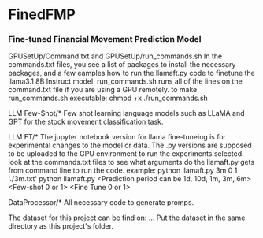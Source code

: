 # FinedFMP

### Fine-tuned Financial Movement Prediction Model

GPUSetUp/Command.txt and GPUSetUp/run_commands.sh
In the commands.txt files, you see a list of packages to install the necessary packages, and a few eamples how to run the llamaft.py code to finetune the llama3.1 8B Instruct model. run_commands.sh runs all of the lines on the command.txt file if you are using a GPU remotely.
to make run_commands.sh executable: chmod +x ./run_commands.sh

LLM Few-Shot/*
Few shot learning language models such as LLaMA and GPT for the stock movement classification task.

LLM FT/*
The jupyter notebook version for llama fine-tuneing is for experimental changes to the model or data.
The .py versions are supposed to be uploaded to the GPU environment to run the experiments selected.
look at the commands.txt files to see what arguments do the llamaft.py gets from command line to run the code. example:
python llamaft.py 3m 0 1 './3m.txt'
python llamaft.py <Prediction period can be 1d, 10d, 1m, 3m, 6m> <Few-shot 0 or 1> <Fine Tune 0 or 1> <Path to save the results> 

DataProcessor/*
All necessary code to generate promps.

The dataset for this project can be find on: ...
Put the dataset in the same directory as this project's folder.